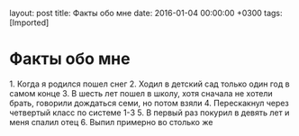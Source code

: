 layout: post
title: Факты обо мне
date: 2016-01-04 00:00:00 +0300
tags: [Imported]
# Факты обо мне

1\. Когда я родился пошел снег
2\. Ходил в детский сад только один год в самом конце
3\. В шесть лет пошел в школу, хотя сначала не хотели брать, говорили дождаться семи, но потом взяли
4\. Перескакнул через четвертый класс по системе 1-3
5\. В первый раз покурил в девять лет и меня спалил отец
6\. Выпил примерно во столько же